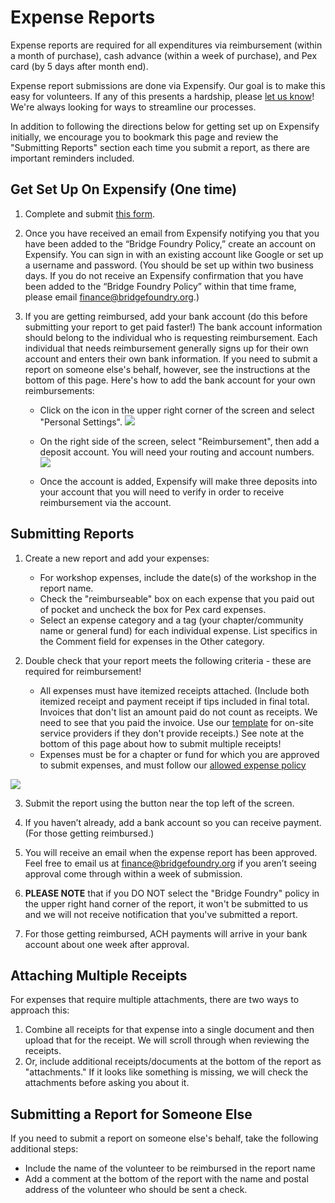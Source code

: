 # Expense Reports
Expense reports are required for all expenditures via reimbursement (within a month of purchase), cash advance (within a week of purchase), and Pex card (by 5 days after month end).

Expense report submissions are done via Expensify.  Our goal is to make this easy for volunteers.  If any of this presents a hardship, please [let us know](mailto:finance@bridgefoundry.org)!  We're always looking for ways to streamline our processes.

In addition to following the directions below for getting set up on Expensify initially, we encourage you to bookmark this page and review the "Submitting Reports" section each time you submit a report, as there are important reminders included.

## Get Set Up On Expensify (One time)

1. Complete and submit [this form](http://goo.gl/forms/7PjAqgoGM2).


2. Once you have received an email from Expensify notifying you that you have been added to the “Bridge Foundry Policy,” create an account on Expensify. You can sign in with an existing account like Google or set up a username and password. (You should be set up within two business days. If you do not receive an Expensify confirmation that you have been added to the “Bridge Foundry Policy” within that time frame, please email finance@bridgefoundry.org.)


3. If you are getting reimbursed, add your bank account (do this before submitting your report to get paid faster!) The bank account information should belong to the individual who is requesting reimbursement. Each individual that needs reimbursement generally signs up for their own account and enters their own bank information. If you need to submit a report on someone else's behalf, however, see the instructions at the bottom of this page. Here's how to add the bank account for your own reimbursements:

    - Click on the icon in the upper right corner of the screen and select "Personal Settings". ![](https://lh5.googleusercontent.com/N0U2jdm8BS4HY3pz3ReYlLDNXVZOrQZaduuYKP2Yu2FS50PJ5GdIBI3Niw9MXWXKcEIFk40n1dstM6JwoIJ0-2wLr-iKlUO36YmnPfYMVTY47kI3n1cXWoyffud5kMsyLnzPc_E)
   
    - On the right side of the screen, select "Reimbursement", then add a deposit account. You will need your routing and account numbers.
![](https://lh5.googleusercontent.com/GPv_a6Vrai9tyHbG895_uxwkXnv3uthys0Vtq8cd1IaRnujV036fHo7laRyTovBkFTyHTusl1xNzEl07TQTsJ_3W57Y5bZ8cyMdQ1B0eQqqB5ehoQP778k3p0M-bhsmDJBQRDXQ)

    - Once the account is added, Expensify will make three deposits into your account that you will need to verify in order to receive reimbursement via the account.

## Submitting Reports

1. Create a new report and add your expenses: 
    - For workshop expenses, include the date(s) of the workshop in the report name.
    - Check the "reimburseable" box on each expense that you paid out of pocket and uncheck the box for Pex card expenses.
    - Select an expense category and a tag (your chapter/community name or general fund) for each individual expense. List specifics in the Comment field for expenses in the Other category.
   
2. Double check that your report meets the following criteria - these are required for reimbursement!
    - All expenses must have itemized receipts attached. (Include both itemized receipt and payment receipt if tips included in final total. Invoices that don't list an amount paid do not count as receipts. We need to see that you paid the invoice. Use our [template](https://drive.google.com/file/d/0ByFHpp-IkBaFbnBZTndCWTktcmc/view?usp=sharing) for on-site service providers if they don't provide receipts.) See note at the bottom of this page about how to submit multiple receipts!
    - Expenses must be for a chapter or fund for which you are approved to submit expenses, and must follow our [allowed expense policy](https://github.com/bridgefoundry/operations/blob/master/using-funds/approved-expenses-policy.md)

![](https://lh3.googleusercontent.com/rRTZcD2dWM6CwDQGjCKGJM_AXwfBBWmfYcP87CJze6wjjLEGfIWSmSoy9YoYNkIpPh9a7BeHf37X1Eqne65WWhE-XbNXt3SJBoLTpJSMR2lYgEk_8aIYCaR-eqiCiMdD2gAGkoM)

3. Submit the report using the button near the top left of the screen.

4. If you haven’t already, add a bank account so you can receive payment. (For those getting reimbursed.)

5. You will receive an email when the expense report has been approved. Feel free to email us at finance@bridgefoundry.org if you aren’t seeing approval come through within a week of submission.

6. **PLEASE NOTE** that if you DO NOT select the "Bridge Foundry" policy in the upper right hand corner of the report, it won't be submitted to us and we will not receive notification that you've submitted a report.

7. For those getting reimbursed, ACH payments will arrive in your bank account about one week after approval. 

## Attaching Multiple Receipts
For expenses that require multiple attachments, there are two ways to approach this:

1. Combine all receipts for that expense into a single document and then upload that for the receipt. We will scroll through when reviewing the receipts.
2. Or, include additional receipts/documents at the bottom of the report as "attachments." If it looks like something is missing, we will check the attachments before asking you about it.

## Submitting a Report for Someone Else

If you need to submit a report on someone else's behalf, take the following additional steps:

- Include the name of the volunteer to be reimbursed in the report name
- Add a comment at the bottom of the report with the name and postal address of the volunteer who should be sent a check.
